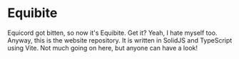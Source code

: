 # Equibite

Equicord got bitten, so now it's Equibite. Get it? Yeah, I hate myself too. Anyway, this is the website repository. It is written in SolidJS and TypeScript using Vite. Not much going on here, but anyone can have a look!
